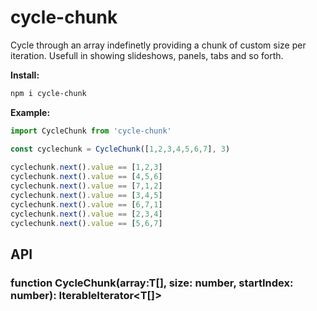 
# cycle-chunk

Cycle through an array indefinetly providing a chunk of custom size per iteration.
Usefull in showing slideshows, panels, tabs and so forth.

**Install:**
```bash
npm i cycle-chunk
```

**Example:**
```js
import CycleChunk from 'cycle-chunk'

const cyclechunk = CycleChunk([1,2,3,4,5,6,7], 3)
  
cyclechunk.next().value == [1,2,3]
cyclechunk.next().value == [4,5,6]
cyclechunk.next().value == [7,1,2]
cyclechunk.next().value == [3,4,5]
cyclechunk.next().value == [6,7,1]
cyclechunk.next().value == [2,3,4]
cyclechunk.next().value == [5,6,7]
```


## API

### function CycleChunk<T>(array:T[], size: number, startIndex: number): IterableIterator<T[]>
